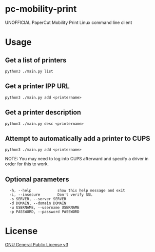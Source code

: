 # pc-mobility-print
UNOFFICIAL PaperCut Mobility Print Linux command line client

# Usage

## Get a list of printers

```
python3 ./main.py list
```

## Get a printer IPP URL

```
python3 ./main.py add <printername>
```

## Get a printer description

```
python3 ./main.py desc <printername>
```

## Attempt to automatically add a printer to CUPS

```
python3 ./main.py add <printername>
```

NOTE: You may need to log into CUPS afterward and specify a driver in order for this to work.

## Optional parameters

```
  -h, --help            show this help message and exit
  -i, --insecure        Don't verify SSL
  -s SERVER, --server SERVER
  -d DOMAIN, --domain DOMAIN
  -u USERNAME, --username USERNAME
  -p PASSWORD, --password PASSWORD
```

# License

[GNU General Public License v3](https://www.gnu.org/licenses/gpl-3.0.en.html)
